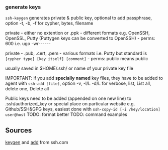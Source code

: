 
### generate keys

`ssh-keygen` generates private & public key, optional to add passphrase, option -t, -b, -f for cypher, bytes, filename

private - either no extention or .ppk 
	- different formats e.g. OpenSSH, OpenSSL, Putty (Puttygen keys can be converted to OpenSSH)
	- perms: 600 i.e. ugo -wr------

private - .pub, .cert, .pem
	- various formats i.e. Putty but standard is `[cypher type] [key itself] [comment]`
	- perms: public means public

usually saved in $HOME/.ssh/<name of cypher> or name of your private key file

IMPORTANT: if you add **specially named** key files, they have to be added to agent with `ssh-add [file]`, option -v, -l/L -d/L for verbose, list, List all, delete one, Delete all

Public keys need to be added (appended on one new line) to .ssh/authorized_key or special place on particular website e.g. Github/SSH&GPG keys, easiest done with `ssh-copy-id [-i /key/location] user@host`
TODO: format better
TODO: command examples

## Sources

[keygen](https://www.ssh.com/academy/ssh/keygen) and [add](https://www.ssh.com/academy/ssh/add) from ssh.com
